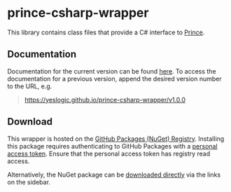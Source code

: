 # prince-csharp-wrapper

This library contains class files that provide a C# interface to [Prince][1].

## Documentation

Documentation for the current version can be found [here][2]. To access the
documentation for a previous version, append the desired version number to the
URL, e.g.

> https://yeslogic.github.io/prince-csharp-wrapper/v1.0.0

## Download

This wrapper is hosted on the [GitHub Packages (NuGet) Registry][3]. Installing
this package requires authenticating to GitHub Packages with a
[personal access token][4]. Ensure that the personal access token has registry
read access.

Alternatively, the NuGet package can be [downloaded directly][3] via the links
on the sidebar.

[1]: https://www.princexml.com/
[2]: https://yeslogic.github.io/prince-csharp-wrapper
[3]: https://github.com/yeslogic/prince-csharp-wrapper/packages/1039110
[4]: https://docs.github.com/en/packages/working-with-a-github-packages-registry/working-with-the-nuget-registry#authenticating-with-a-personal-access-token
